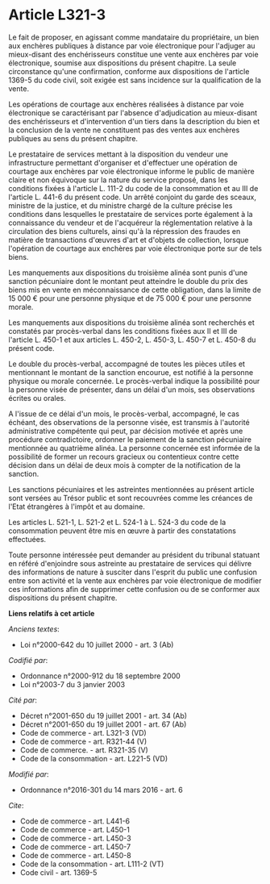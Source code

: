 # Article L321-3

Le fait de proposer, en agissant comme mandataire du propriétaire, un bien aux enchères publiques à distance par voie
électronique pour l'adjuger au mieux-disant des enchérisseurs constitue une vente aux enchères par voie électronique, soumise
aux dispositions du présent chapitre. La seule circonstance qu'une confirmation, conforme aux dispositions de l'article
1369-5 du code civil, soit exigée est sans incidence sur la qualification de la vente. 

Les opérations de courtage aux enchères réalisées à distance par voie électronique se caractérisant par l'absence
d'adjudication au mieux-disant des enchérisseurs et d'intervention d'un tiers dans la description du bien et la conclusion de
la vente ne constituent pas des ventes aux enchères publiques au sens du présent chapitre. 

Le prestataire de services mettant à la disposition du vendeur une infrastructure permettant d'organiser et d'effectuer une
opération de courtage aux enchères par voie électronique informe le public de manière claire et non équivoque sur la nature
du service proposé, dans les conditions fixées à l'article L. 111-2 du code de la consommation et au III de l'article L.
441-6 du présent code. Un arrêté conjoint du garde des sceaux, ministre de la justice, et du ministre chargé de la culture
précise les conditions dans lesquelles le prestataire de services porte également à la connaissance du vendeur et de
l'acquéreur la réglementation relative à la circulation des biens culturels, ainsi qu'à la répression des fraudes en matière
de transactions d'œuvres d'art et d'objets de collection, lorsque l'opération de courtage aux enchères par voie électronique
porte sur de tels biens. 

Les manquements aux dispositions du troisième alinéa sont punis d'une sanction pécuniaire dont le montant peut atteindre le
double du prix des biens mis en vente en méconnaissance de cette obligation, dans la limite de 15 000 € pour une personne
physique et de 75 000 € pour une personne morale. 

Les manquements aux dispositions du troisième alinéa sont recherchés et constatés par procès-verbal dans les conditions
fixées aux II et III de l'article L. 450-1 et aux articles L. 450-2, L. 450-3, L. 450-7 et L. 450-8 du présent code. 

Le double du procès-verbal, accompagné de toutes les pièces utiles et mentionnant le montant de la sanction encourue, est
notifié à la personne physique ou morale concernée. Le procès-verbal indique la possibilité pour la personne visée de
présenter, dans un délai d'un mois, ses observations écrites ou orales. 

A l'issue de ce délai d'un mois, le procès-verbal, accompagné, le cas échéant, des observations de la personne visée, est
transmis à l'autorité administrative compétente qui peut, par décision motivée et après une procédure contradictoire,
ordonner le paiement de la sanction pécuniaire mentionnée au quatrième alinéa. La personne concernée est informée de la
possibilité de former un recours gracieux ou contentieux contre cette décision dans un délai de deux mois à compter de la
notification de la sanction. 

Les sanctions pécuniaires et les astreintes mentionnées au présent article sont versées au Trésor public et sont recouvrées
comme les créances de l'Etat étrangères à l'impôt et au domaine. 

Les articles L. 521-1, L. 521-2 et L. 524-1 à L. 524-3 du code de la consommation peuvent être mis en œuvre à partir des
constatations effectuées. 

Toute personne intéressée peut demander au président du tribunal statuant en référé d'enjoindre sous astreinte au prestataire
de services qui délivre des informations de nature à susciter dans l'esprit du public une confusion entre son activité et la
vente aux enchères par voie électronique de modifier ces informations afin de supprimer cette confusion ou de se conformer
aux dispositions du présent chapitre.

**Liens relatifs à cet article**

_Anciens textes_:

  - Loi n°2000-642 du 10 juillet 2000 - art. 3 (Ab)

_Codifié par_:

  - Ordonnance n°2000-912 du 18 septembre 2000
  - Loi n°2003-7 du 3 janvier 2003

_Cité par_:

  - Décret n°2001-650 du 19 juillet 2001 - art. 34 (Ab)
  - Décret n°2001-650 du 19 juillet 2001 - art. 67 (Ab)
  - Code de commerce - art. L321-3 (VD)
  - Code de commerce - art. R321-44 (V)
  - Code de commerce. - art. R321-35 (V)
  - Code de la consommation - art. L221-5 (VD)

_Modifié par_:

  - Ordonnance n°2016-301 du 14 mars 2016 - art. 6

_Cite_:

  - Code de commerce - art. L441-6
  - Code de commerce - art. L450-1
  - Code de commerce - art. L450-3
  - Code de commerce - art. L450-7
  - Code de commerce - art. L450-8
  - Code de la consommation - art. L111-2 (VT)
  - Code civil - art. 1369-5
